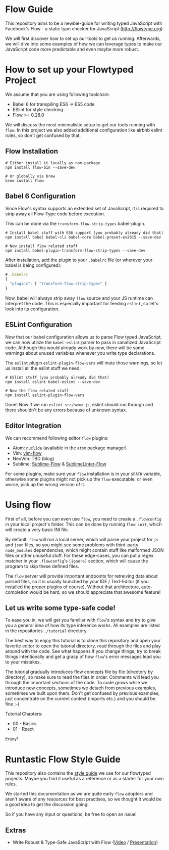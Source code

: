 # Flow Guide 

This repository aims to be a newbie-guide for writing typed JavaScript with
Facebook's Flow - a static type checker for JavaScript (http://flowtype.org).

We will first discover how to set up our tools to get us running. Afterwards, we
will dive into some examples of how we can leverage types to make our JavaScript
code more predictable and even maybe more robust.

# How to set up your Flowtyped Project

We assume that you are using following toolchain:

* Babel 6 for transpiling ES6 -> ES5 code
* ESlint for style checking
* Flow >= 0.28.0

We will discuss the most minimalistic setup to get our tools running with `flow`.
In this project we also added additional configuration like airbnb eslint rules, so
don't get confused by that.

## Flow Installation

```
# Either install it locally as npm-package
npm install flow-bin --save-dev

# Or globally via brew
brew install flow
```

## Babel 6 Configuration

Since Flow's syntax supports an extended set of JavaScript, it is required to
strip away all Flow-Type code before execution.

This can be done via the `transform-flow-strip-types` babel-plugin.

```
# Install babel stuff with ES6 support (you probably already did that)
npm install babel babel-cli babel-core babel-preset-es2015 --save-dev

# Now install flow related stuff 
npm install babel-plugin-transform-flow-strip-types --save-dev
```

After installation, add the plugin to your `.babelrc` file (or wherever your
babel is being configured):

```js
# .babelrc
{
  "plugins": [ "transform-flow-strip-types" ]
}
```

Now, babel will always strip away `flow` source and your JS runtime can interpret
the code. This is especially important for feeding `eslint`, so let's look into
its configuration.

## ESLint Configuration

Now that our babel configuration allows us to parse Flow typed JavaScript, we
can now utilize the `babel-eslint` parser to pass in sanatized JavaScript code.
Although this would already work by now, there will be some warnings about
unused variables whenever you write type declarations.

The `eslint` plugin `eslint-plugin-flow-vars` will mute those warnings, so let
us install all the eslint stuff we need:

```
# ESlint stuff (you probably already did that)
npm install eslint babel-eslint --save-dev

# Now the flow related stuff
npm install eslint-plugin-flow-vars
```

Done! Now if we run `eslint src/some.js`, eslint should run through and there
shouldn't be any errors because of unknown syntax.

## Editor Integration 

We can recommend following editor `flow` plugins:

* Atom: [`nuclide`](https://atom.io/packages/nuclide) (available in the `atom` package manager) 
* Vim: [vim-flow](https://github.com/flowtype/vim-flow)
* NeoVim: TBD (blog)
* Sublime: [Sublime-Flow](https://github.com/73rhodes/Sublime-Flow) & [SublimeLinter-Flow](https://github.com/SublimeLinter/SublimeLinter-flow)

For some plugins, make sure your `flow` installation is in your `$PATH`
variable, otherwise some plugins might not pick up the `flow` executable, or
even worse, pick up the wrong version of it.

# Using flow

First of all, before you can even use `flow`, you need to create a `.flowconfig`
in your local project's folder. This can be done by running `flow init`, which
will create a very basic INI file.

By default, `flow` will run a local server, which will parse your project for
`js` and `json` files, so you might see some problems with third-party
`node_modules` dependencies, which might contain stuff like malformed JSON files
or other unuseful stuff. For these edge-cases, you can put a regex matcher in
your `.flowconfig`'s `[ignore]` section, which will cause the program to skip
these defined files.

The `flow` server will provide important endpoints for retreiving data about
parsed files, so it is usually launched by your IDE / Text-Editor (if you installed
the proper plugins of course). Without that architecture, auto-completion would
be hard, so we should appreciate that awesome feature!

## Let us write some type-safe code! 

To ease you in, we will get you familiar with `flow`'s syntax and try to give
you a general idea of how its type inference works. All examples are listed in
the repositories `./tutorial` directory.

The best way to enjoy this tutorial is to clone this repository and open your
favorite editor to open the tutorial directory, read through the files and play
around with the code. See what happens if you change things, try to break things
intentionally and get a grasp of how `flow`'s error messages lead you to your
mistakes.

The tutorial gradually introduces flow concepts file by file (directory by
directory), so make sure to read the files in order. Comments will lead you
through the important sections of the code. To code grows while we introduce new
concepts, sometimes we detach from previous examples, sometimes we built upon
them. Don't get confused by previous examples, just concentrate on the current
context (imports etc.) and you should be fine ;-)

Tutorial Chapters:
* 00 - Basics
* 01 - React

Enjoy!

# Runtastic Flow Style Guide

This repository also contains the [style guide](styleguide/) we use for our flowtyped projects.
Maybe you find it useful as a reference or as a starter for your own rules.

We started this documentation as we are quite early `flow` adopters and aren't aware of any resources
for best practises, so we thought it would be a good idea to get the discussion going!

So if you have any input or questions, be free to open an issue!

## Extras 

* Write Robust & Type-Safe JavaScript with Flow
  ([Video](https://www.youtube.com/watch?v=R_B9KgUxPls) / [Presentation](https://speakerdeck.com/ryyppy/write-robust-and-type-safe-javascript-with-flow))
